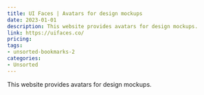 ```yaml
---
title: UI Faces | Avatars for design mockups
date: 2023-01-01
description: This website provides avatars for design mockups.
link: https://uifaces.co/
pricing: 
tags: 
- unsorted-bookmarks-2 
categories: 
- Unsorted 
---
```


This website provides avatars for design mockups.